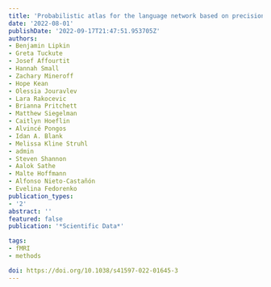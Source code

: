 ```yaml
---
title: 'Probabilistic atlas for the language network based on precision fMRI data from >800 individuals'
date: '2022-08-01'
publishDate: '2022-09-17T21:47:51.953705Z'
authors:
- Benjamin Lipkin
- Greta Tuckute
- Josef Affourtit
- Hannah Small
- Zachary Mineroff
- Hope Kean
- Olessia Jouravlev
- Lara Rakocevic
- Brianna Pritchett
- Matthew Siegelman
- Caitlyn Hoeflin
- Alvincé Pongos
- Idan A. Blank
- Melissa Kline Struhl
- admin
- Steven Shannon
- Aalok Sathe
- Malte Hoffmann
- Alfonso Nieto-Castañón
- Evelina Fedorenko
publication_types:
- '2'
abstract: ''
featured: false
publication: '*Scientific Data*'

tags:
- fMRI
- methods

doi: https://doi.org/10.1038/s41597-022-01645-3
---
```

